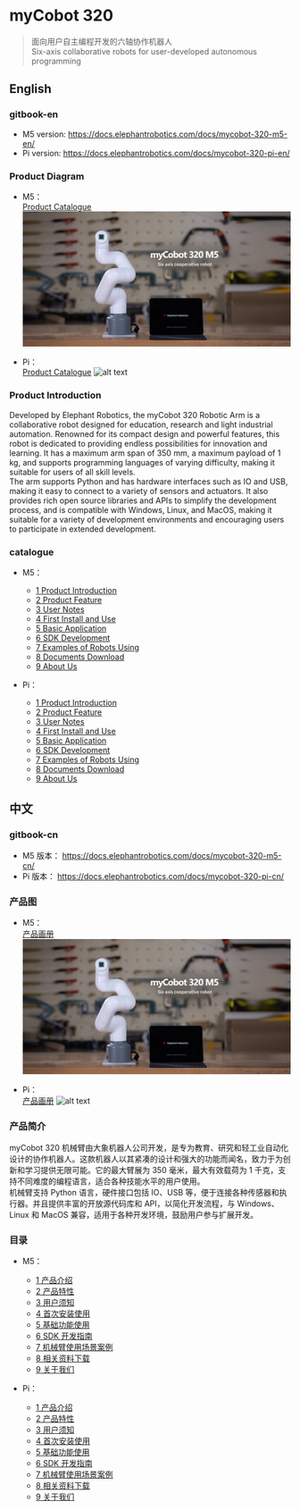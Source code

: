 # myCobot 320

> 面向用户自主编程开发的六轴协作机器人  
> Six-axis collaborative robots for user-developed autonomous programming

## English

### gitbook-en

- M5 version:
  https://docs.elephantrobotics.com/docs/mycobot-320-m5-en/
- Pi version:
  https://docs.elephantrobotics.com/docs/mycobot-320-pi-en/

### Product Diagram

- M5：  
  [Product Catalogue](https://download-elephantrobotics.oss-cn-shenzhen.aliyuncs.com/Product_software/myCobot/%E4%BA%A7%E5%93%81%E7%94%BB%E5%86%8C/%E4%BA%A7%E5%93%81%E7%94%BB%E5%86%8Cmycobot320m5v20221013.pdf)
  ![alt text](resources/1-ProductIntroduction/M5产品主图.jpg)

- Pi：  
  [Product Catalogue](https://download-elephantrobotics.oss-cn-shenzhen.aliyuncs.com/Product_software/myCobot/%E4%BA%A7%E5%93%81%E7%94%BB%E5%86%8C/%E4%BA%A7%E5%93%81%E7%94%BB%E5%86%8CmyCobot320pi20221013.pdf)
  ![alt text](resources/2-ProductFeature/产品主图.jpg)

### Product Introduction

Developed by Elephant Robotics, the myCobot 320 Robotic Arm is a collaborative robot designed for education, research and light industrial automation. Renowned for its compact design and powerful features, this robot is dedicated to providing endless possibilities for innovation and learning. It has a maximum arm span of 350 mm, a maximum payload of 1 kg, and supports programming languages of varying difficulty, making it suitable for users of all skill levels.  
The arm supports Python and has hardware interfaces such as IO and USB, making it easy to connect to a variety of sensors and actuators. It also provides rich open source libraries and APIs to simplify the development process, and is compatible with Windows, Linux, and MacOS, making it suitable for a variety of development environments and encouraging users to participate in extended development.

### catalogue

- M5：

  - [1 Product Introduction](1-ProductIntroduction/README.md)
  - [2 Product Feature](2-ProductFeature/2.1_320_M5_product/README.md)
  - [3 User Notes](3-UserNotes/320_M5/README.md)
  - [4 First Install and Use](4-FirstInstallAndUse/4.1-M5/4.1_320_M5_firstUse.md)
  - [5 Basic Application](5-BasicApplication/README_M5.md)
  - [6 SDK Development](6-SDKDevelopment/README.md)
  - [7 Examples of Robots Using](7-ExamplesRobotsUsing/README.md)
  - [8 Documents Download](8-FilesDownload/README.md)
  - [9 About Us](9-AboutUs/README.md)

- Pi：

  - [1 Product Introduction](1-ProductIntroduction/README.md)
  - [2 Product Feature](2-ProductFeature/2.2_320_PI_product/README.md)
  - [3 User Notes](3-UserNotes/320_PI/README.md)
  - [4 First Install and Use](4-FirstInstallAndUse/4.1-Pi/4.1_320_PI_firstUse.md)
  - [5 Basic Application](5-BasicApplication/README_PI.md)
  - [6 SDK Development](6-SDKDevelopment/README.md)
  - [7 Examples of Robots Using](7-ExamplesRobotsUsing/README.md)
  - [8 Documents Download](8-FilesDownload/README.md)
  - [9 About Us](9-AboutUs/README.md)

## 中文

### gitbook-cn

- M5 版本：
  https://docs.elephantrobotics.com/docs/mycobot-320-m5-cn/
- Pi 版本：
  https://docs.elephantrobotics.com/docs/mycobot-320-pi-cn/

### 产品图

- M5：  
  [产品画册](https://download-elephantrobotics.oss-cn-shenzhen.aliyuncs.com/Product_software/myCobot/%E4%BA%A7%E5%93%81%E7%94%BB%E5%86%8C/%E4%BA%A7%E5%93%81%E7%94%BB%E5%86%8Cmycobot320m5v20221013.pdf)
  ![alt text](resources/1-ProductIntroduction/M5产品主图.jpg)

- Pi：  
  [产品画册](https://download-elephantrobotics.oss-cn-shenzhen.aliyuncs.com/Product_software/myCobot/%E4%BA%A7%E5%93%81%E7%94%BB%E5%86%8C/%E4%BA%A7%E5%93%81%E7%94%BB%E5%86%8CmyCobot320pi20221013.pdf)
  ![alt text](resources/2-ProductFeature/产品主图.jpg)

### 产品简介

myCobot 320 机械臂由大象机器人公司开发，是专为教育、研究和轻工业自动化设计的协作机器人。这款机器人以其紧凑的设计和强大的功能而闻名，致力于为创新和学习提供无限可能。它的最大臂展为 350 毫米，最大有效载荷为 1 千克，支持不同难度的编程语言，适合各种技能水平的用户使用。  
机械臂支持 Python 语言，硬件接口包括 IO、USB 等，便于连接各种传感器和执行器。并且提供丰富的开放源代码库和 API，以简化开发流程，与 Windows、Linux 和 MacOS 兼容，适用于各种开发环境，鼓励用户参与扩展开发。

### 目录

- M5：

  - [1 产品介绍](1-ProductIntroduction/README.md)
  - [2 产品特性](2-ProductFeature/2.1_320_M5_product/README.md)
  - [3 用户须知](3-UserNotes/320_M5/README.md)
  - [4 首次安装使用](4-FirstInstallAndUse/4.1-M5/4.1_320_M5_firstUse.md)
  - [5 基础功能使用](5-BasicApplication/README_M5.md)
  - [6 SDK 开发指南](6-SDKDevelopment/README.md)
  - [7 机械臂使用场景案例](7-ExamplesRobotsUsing/README.md)
  - [8 相关资料下载](8-FilesDownload/README.md)
  - [9 关于我们](9-AboutUs/README.md)

- Pi：

  - [1 产品介绍](1-ProductIntroduction/README.md)
  - [2 产品特性](2-ProductFeature/2.2_320_PI_product/README.md)
  - [3 用户须知](3-UserNotes/320_PI/README.md)
  - [4 首次安装使用](4-FirstInstallAndUse/4.1-Pi/4.1_320_PI_firstUse.md)
  - [5 基础功能使用](5-BasicApplication/README_PI.md)
  - [6 SDK 开发指南](6-SDKDevelopment/README.md)
  - [7 机械臂使用场景案例](7-ExamplesRobotsUsing/README.md)
  - [8 相关资料下载](8-FilesDownload/README.md)
  - [9 关于我们](9-AboutUs/README.md)
